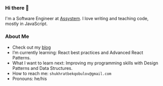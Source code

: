 ### Hi there 👋
I'm a Software Engineer at [Assystem](https://assystem.com). I love writing and teaching code, mostly in JavaScript.

### About Me
- Check out my [blog](https://t.me/s/shuhratbeks_blog)
- I’m currently learning: React best practices and Advanced React Patterns.
- What I want to learn next: Improving my programming skills with Design Patterns and Data Structures.
- How to reach me: `shukhratbekqobulov@gmail.com`
- Pronouns: he/his
